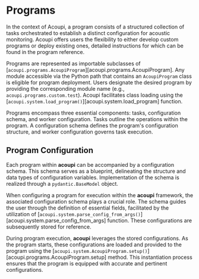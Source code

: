 # Programs

In the context of Acoupi, a program consists of a structured collection of tasks
orchestrated to establish a distinct configuration for acoustic monitoring.
Acoupi offers users the flexibility to either develop custom programs or deploy
existing ones, detailed instructions for which can be found in the program
reference.

Programs are represented as importable subclasses of
[`acoupi.programs.AcoupiProgram`][acoupi.programs.AcoupiProgram]. Any module
accessible via the Python path that contains an `AcoupiProgram` class is
eligible for program deployment. Users designate the desired program by
providing the corresponding module name (e.g., `acoupi.programs.custom.test`).
Acoupi facilitates class loading using the
[`acoupi.system.load_program()`][acoupi.system.load_program] function.

Programs encompass three essential components: tasks, configuration schema, and
worker configuration. Tasks outline the operations within the program. A
configuration schema defines the program's configuration structure, and worker
configuration governs task execution.

## Program Configuration

Each program within **acoupi** can be accompanied by a configuration schema.
This schema serves as a blueprint, delineating the structure and data types of
configuration variables. Implementation of the schema is realized through a
`pydantic.BaseModel` object.

When configuring a program for execution within the **acoupi** framework, the
associated configuration schema plays a crucial role. The schema guides the user
through the definition of essential fields, facilitated by the utilization of
[`acoupi.system.parse_config_from_args()`][acoupi.system.parse_config_from_args]
function. These configurations are subsequently stored for reference.

During program execution, **acoupi** leverages the stored configurations. As the
program starts, these configurations are loaded and provided to the program
using the
[`acoupi.system.AcoupiProgram.setup()`][acoupi.programs.AcoupiProgram.setup]
method. This instantiation process ensures that the program is equipped with
accurate and pertinent configurations.
